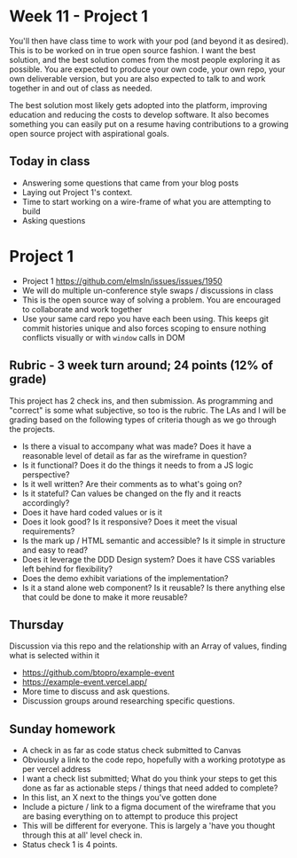 # Week 11 - Project 1
You'll then have class time to work with your pod (and beyond it as desired). This is to be worked on in true open source fashion. I want the best solution, and the best solution comes from the most people exploring it as possible. You are expected to produce your own code, your own repo, your own deliverable version, but you are also expected to talk to and work together in and out of class as needed.

The best solution most likely gets adopted into the platform, improving education and reducing the costs to develop software. It also becomes something you can easily put on a resume having contributions to a growing open source project with aspirational goals.

## Today in class
- Answering some questions that came from your blog posts
- Laying out Project 1's context.
- Time to start working on a wire-frame of what you are attempting to build
- Asking questions

# Project 1

- Project 1 https://github.com/elmsln/issues/issues/1950
- We will do multiple un-conference style swaps / discussions in class
- This is the open source way of solving a problem. You are encouraged to collaborate and work together
- Use your same card repo you have each been using. This keeps git commit histories unique and also forces scoping to ensure nothing conflicts visually or with `window`  calls in DOM

## Rubric - 3 week turn around; 24 points (12% of grade)
This project has 2 check ins, and then submission.
As programming and "correct" is some what subjective, so too is the rubric.
The LAs and I will be grading based on the following types of criteria though as we go through the projects.
- Is there a visual to accompany what was made? Does it have a reasonable level of detail as far as the wireframe in question?
- Is it functional? Does it do the things it needs to from a JS logic perspective?
- Is it well written? Are their comments as to what's going on?
- Is it stateful? Can values be changed on the fly and it reacts accordingly?
- Does it have hard coded values or is it 
- Does it look good? Is it responsive? Does it meet the visual requirements?
- Is the mark up / HTML semantic and accessible? Is it simple in structure and easy to read?
- Does it leverage the DDD Design system? Does it have CSS variables left behind for flexibility?
- Does the demo exhibit variations of the implementation?
- Is it a stand alone web component? Is it reusable? Is there anything else that could be done to make it more reusable?

## Thursday
Discussion via this repo and the relationship with an Array of values, finding what is selected within it
- https://github.com/btopro/example-event
- https://example-event.vercel.app/
- More time to discuss and ask questions.
- Discussion groups around researching specific questions.

## Sunday homework
- A check in as far as code status check submitted to Canvas
- Obviously a link to the code repo, hopefully with a working prototype as per vercel address
- I want a check list submitted; What do you think your steps to get this done as far as actionable steps / things that need added to complete?
- In this list, an X next to the things you've gotten done
- Include a picture / link to a figma document of the wireframe that you are basing everything on to attempt to produce this project
- This will be different for everyone. This is largely a 'have you thought through this at all' level check in.
- Status check 1 is 4 points.

